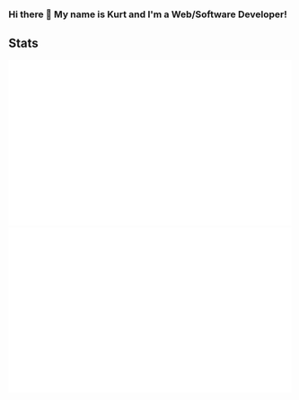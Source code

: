 ### Hi there 👋 My name is Kurt and I'm a Web/Software Developer!

## Stats

[![](https://github.com/Hintful/Hintful/raw/main/generated/overview.svg)](https://github.com/jstrieb/github-stats)
[![](https://github.com/Hintful/Hintful/raw/main/generated/languages.svg)](https://github.com/jstrieb/github-stats)

